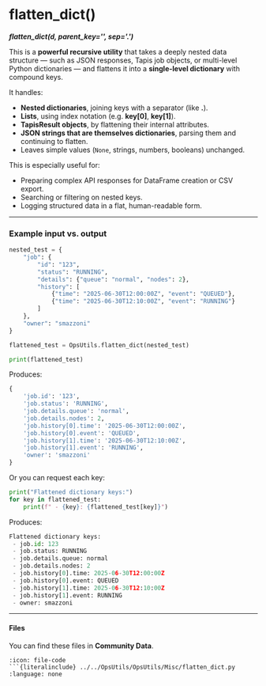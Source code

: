 # flatten_dict()

***flatten_dict(d, parent_key='', sep='.')***

This is a **powerful recursive utility** that takes a deeply nested data structure — such as JSON responses, Tapis job objects, or multi-level Python dictionaries — and flattens it into a **single-level dictionary** with compound keys.

It handles:

* **Nested dictionaries**, joining keys with a separator (like **.**).
* **Lists**, using index notation (e.g. **key[0]**, **key[1]**).
* **TapisResult objects**, by flattening their internal attributes.
* **JSON strings that are themselves dictionaries**, parsing them and continuing to flatten.
* Leaves simple values (`None`, strings, numbers, booleans) unchanged.

This is especially useful for:

* Preparing complex API responses for DataFrame creation or CSV export.
* Searching or filtering on nested keys.
* Logging structured data in a flat, human-readable form.

---

### Example input vs. output

```python
nested_test = {
    "job": {
        "id": "123",
        "status": "RUNNING",
        "details": {"queue": "normal", "nodes": 2},
        "history": [
            {"time": "2025-06-30T12:00:00Z", "event": "QUEUED"},
            {"time": "2025-06-30T12:10:00Z", "event": "RUNNING"}
        ]
    },
    "owner": "smazzoni"
}

flattened_test = OpsUtils.flatten_dict(nested_test)

print(flattened_test)
```

Produces:

```python
{
    'job.id': '123',
    'job.status': 'RUNNING',
    'job.details.queue': 'normal',
    'job.details.nodes': 2,
    'job.history[0].time': '2025-06-30T12:00:00Z',
    'job.history[0].event': 'QUEUED',
    'job.history[1].time': '2025-06-30T12:10:00Z',
    'job.history[1].event': 'RUNNING',
    'owner': 'smazzoni'
}
```

Or you can request each key:

```python
print("Flattened dictionary keys:")
for key in flattened_test:
    print(f" - {key}: {flattened_test[key]}")
```

Produces:

```python
Flattened dictionary keys:
 - job.id: 123
 - job.status: RUNNING
 - job.details.queue: normal
 - job.details.nodes: 2
 - job.history[0].time: 2025-06-30T12:00:00Z
 - job.history[0].event: QUEUED
 - job.history[1].time: 2025-06-30T12:10:00Z
 - job.history[1].event: RUNNING
 - owner: smazzoni
```

---

#### Files

You can find these files in **Community Data**.

````{dropdown} flatten_dict.py
:icon: file-code
```{literalinclude} ../../OpsUtils/OpsUtils/Misc/flatten_dict.py
:language: none
````

